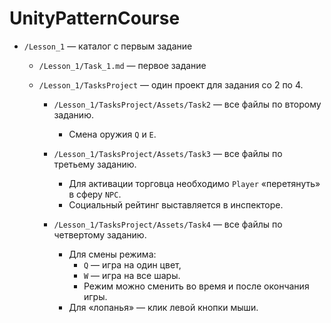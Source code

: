 # UnityPatternCourse

- `/Lesson_1` — каталог с первым задание

  - `/Lesson_1/Task_1.md` — первое задание

  - `/Lesson_1/TasksProject` — один проект для задания со 2 по 4.

     - `/Lesson_1/TasksProject/Assets/Task2` — все файлы по второму заданию.
       - Смена оружия `Q` и `E`.

     - `/Lesson_1/TasksProject/Assets/Task3` — все файлы по третьему заданию.
       - Для активации торговца необходимо `Player` «перетянуть» в сферу `NPC`.
       - Социальный рейтинг выставляется в инспекторе.

     - `/Lesson_1/TasksProject/Assets/Task4` — все файлы по четвертому заданию.
       - Для смены режима:
         - `Q` — игра на один цвет, 
         - `W` — игра на все шары.
         - Режим можно сменить во время и после окончания игры.
       - Для «лопанья» — клик левой кнопки мыши.
